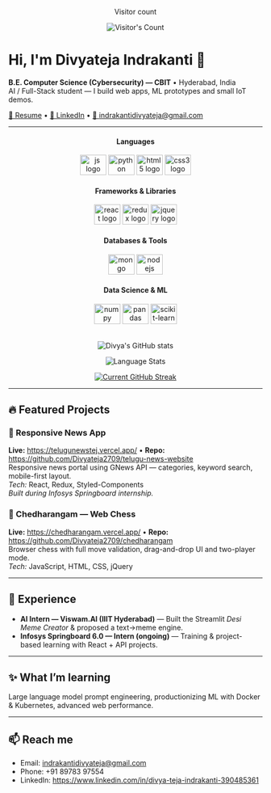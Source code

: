 <div align="center"> 
  <p>Visitor count</p>
  <img src="https://profile-counter.glitch.me/Divyateja2709/count.svg" alt="Visitor's Count" />
</div>

# Hi, I'm **Divyateja Indrakanti** 👋  
**B.E. Computer Science (Cybersecurity) — CBIT** • Hyderabad, India  
AI / Full-Stack student — I build web apps, ML prototypes and small IoT demos.  

[📄 Resume](./Divya_teja_resume.pdf) • [💼 LinkedIn](https://www.linkedin.com/in/divya-teja-indrakanti-390485361) • [📧 indrakantidivyateja@gmail.com](mailto:indrakantidivyateja@gmail.com)

---

<h4 align="center">Languages</h4>
<div align="center">
  <img src="https://cdn.jsdelivr.net/gh/devicons/devicon/icons/javascript/javascript-original.svg" height="40" width="52" alt="js logo"  />
  <img src="https://cdn.jsdelivr.net/gh/devicons/devicon/icons/python/python-original.svg" height="40" width="52" alt="python logo"  />
  <img src="https://cdn.jsdelivr.net/gh/devicons/devicon/icons/html5/html5-original.svg" height="40" width="52" alt="html5 logo"  />
  <img src="https://cdn.jsdelivr.net/gh/devicons/devicon/icons/css3/css3-original.svg" height="40" width="52" alt="css3 logo"  />
</div>

<h4 align="center">Frameworks & Libraries</h4>
<div align="center">
  <img src="https://cdn.jsdelivr.net/gh/devicons/devicon/icons/react/react-original.svg" height="40" width="52" alt="react logo"  />
  <img src="https://cdn.jsdelivr.net/gh/devicons/devicon/icons/redux/redux-original.svg" height="40" width="52" alt="redux logo"  />
  <img src="https://cdn.jsdelivr.net/gh/devicons/devicon/icons/jquery/jquery-original.svg" height="40" width="52" alt="jquery logo"  />
</div>

<h4 align="center">Databases & Tools</h4>
<div align="center">
  <img src="https://cdn.jsdelivr.net/gh/devicons/devicon/icons/mongodb/mongodb-original.svg" height="40" width="52" alt="mongo logo"  />
  <img src="https://cdn.jsdelivr.net/gh/devicons/devicon/icons/nodejs/nodejs-original.svg" height="40" width="52" alt="nodejs logo"  />
</div>

<h4 align="center">Data Science & ML</h4>
<div align="center">
  <img src="https://cdn.jsdelivr.net/gh/devicons/devicon/icons/numpy/numpy-original.svg" height="40" width="52" alt="numpy logo"  />
  <img src="https://cdn.jsdelivr.net/gh/devicons/devicon/icons/pandas/pandas-original.svg" height="40" width="52" alt="pandas logo"  />
  <img src="https://cdn.jsdelivr.net/gh/devicons/devicon/icons/scikitlearn/scikitlearn-original.svg" height="40" width="52" alt="scikit-learn logo"  />
</div>

<br/>

<p align="center">
  <img src="https://github-readme-stats.vercel.app/api?username=Divyateja2709&show_icons=true&hide=contribs&theme=transparent" alt="Divya's GitHub stats" />
</p>

<p align="center">
  <img src="https://github-readme-stats.vercel.app/api/top-langs/?username=Divyateja2709&layout=donut&langs_count=6&theme=transparent" alt="Language Stats">
</p>

<p align="center">
  <a href="https://git.io/streak-stats">
    <img src="https://streak-stats.demolab.com?user=Divyateja2709&theme=transparent&hide_longest_streak=true" alt="Current GitHub Streak" />
  </a>
</p>

---

## 🔥 Featured Projects

### 🔹 Responsive News App  
**Live:** https://telugunewstej.vercel.app/ • **Repo:** https://github.com/Divyateja2709/telugu-news-website  
Responsive news portal using GNews API — categories, keyword search, mobile-first layout.  
_Tech:_ React, Redux, Styled-Components  
_Built during Infosys Springboard internship._

### 🔹 Chedharangam — Web Chess  
**Live:** https://chedharangam.vercel.app/ • **Repo:** https://github.com/Divyateja2709/chedharangam  
Browser chess with full move validation, drag-and-drop UI and two-player mode.  
_Tech:_ JavaScript, HTML, CSS, jQuery  

---

## 💼 Experience
- **AI Intern — Viswam.AI (IIIT Hyderabad)** — Built the Streamlit *Desi Meme Creator* & proposed a text→meme engine.  
- **Infosys Springboard 6.0 — Intern (ongoing)** — Training & project-based learning with React + API projects.

---

## ✨ What I’m learning
Large language model prompt engineering, productionizing ML with Docker & Kubernetes, advanced web performance.

---

## 📫 Reach me
- Email: indrakantidivyateja@gmail.com  
- Phone: +91 89783 97554  
- LinkedIn: https://www.linkedin.com/in/divya-teja-indrakanti-390485361

